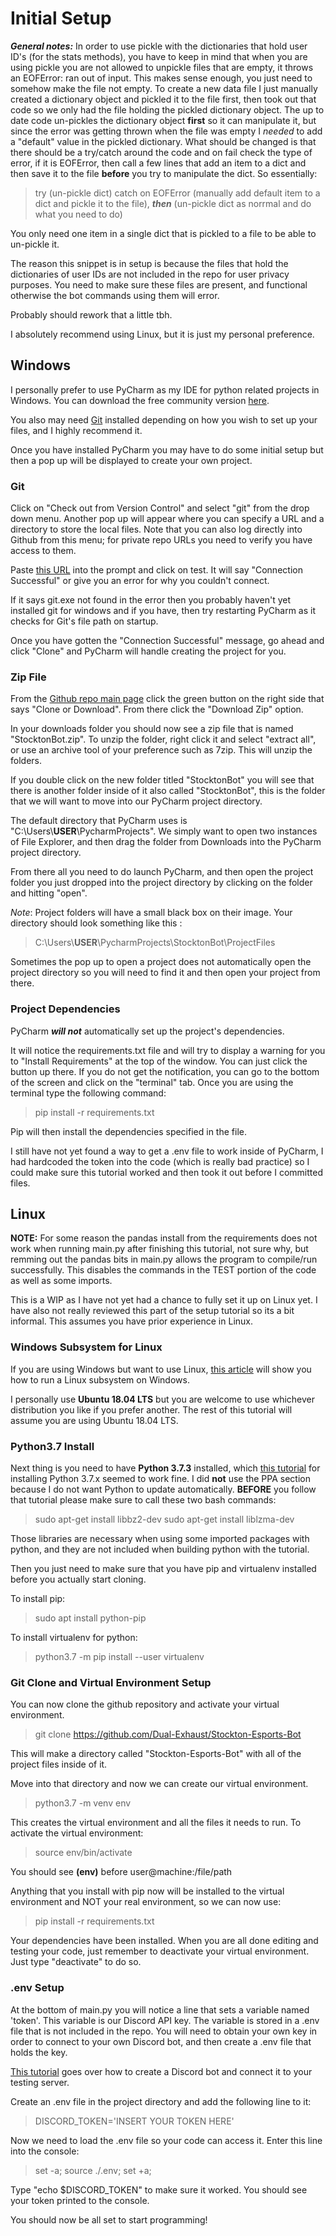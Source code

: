 # Initial Setup
_**General notes:**_
In order to use pickle with the dictionaries that hold user ID's (for the stats methods), you have to keep in mind that when you are using pickle you are not allowed to unpickle files that are empty, it throws an EOFError: ran out of input. This makes sense enough, you just need to somehow make the file not empty.
To create a new data file I just manually created a dictionary object and pickled it to the file first, then took out that code so we only had the file holding the pickled dictionary object. The up to date code un-pickles the dictionary object **first** so it can manipulate it, but since the error was getting thrown when the file was empty I _*needed*_ to add a "default" value in the pickled dictionary. What should be changed is that there should be a try/catch around the code and on fail check the type of error, if it is EOFError, then call a few lines that add an item to a dict and then save it to the file **before** you try to manipulate the dict. So essentially:

> try (un-pickle dict) catch on EOFError (manually add default item to a dict and pickle it to the file), _**then**_ (un-pickle dict as norrmal and do what you need to do)

You only need one item in a single dict that is pickled to a file to be able to un-pickle it.

The reason this snippet is in setup is because the files that hold the dictionaries of user IDs are not included in the repo for user privacy purposes. You need to make sure these files are present, and functional otherwise the bot commands using them will error.

Probably should rework that a little tbh.

I absolutely recommend using Linux, but it is just my personal preference.

## Windows
I personally prefer to use PyCharm as my IDE for python related projects in Windows. You can download the free community version [here](https://www.jetbrains.com/pycharm/download/#section=windows).

You also may need [Git](https://git-scm.com/) installed depending on how you wish to set up your files, and I highly recommend it.

Once you have installed PyCharm you may have to do some initial setup but then a pop up will be displayed to create your own project. 

### Git
Click on "Check out from Version Control" and select "git" from the drop down menu. Another pop up will appear where you can specify a URL and a directory to store the local files. Note that you can also log directly into Github from this menu; for private repo URLs you need to verify you have access to them. 

Paste [this URL](https://github.com/Dual-Exhaust/Stockton-Esports-Bot) into the prompt and click on test. It will say "Connection Successful" or give you an error for why you couldn't connect. 

If it says git.exe not found in the error then you probably haven't yet installed git for windows and if you have, then try restarting PyCharm as it checks for Git's file path on startup.

Once you have gotten the "Connection Successful" message, go ahead and click "Clone" and PyCharm will handle creating the project for you.

### Zip File

From the [Github repo main page](https://github.com/Dual-Exhaust/Stockton-Esports-Bot) click the green button on the right side that says "Clone or Download". From there click the "Download Zip" option.

In your downloads folder you should now see a zip file that is named "StocktonBot.zip". To unzip the folder, right click it and select "extract all", or use an archive tool of your preference such as 7zip. This will unzip the folders.

If you double click on the new folder titled "StocktonBot" you will see that there is another folder inside of it also called "StocktonBot", this is the folder that we will want to move into our PyCharm project directory. 

The default directory that PyCharm uses is "C:\Users\\**USER**\PycharmProjects". We simply want to open two instances of File Explorer, and then drag the folder from Downloads into the PyCharm project directory. 

From there all you need to do launch PyCharm, and then open the project folder you just dropped into the project directory by clicking on the folder and hitting "open".

*Note*: Project folders will have a small black box on their image. Your directory should look something like this :

> C:\Users\\**USER**\PycharmProjects\StocktonBot\ProjectFiles

Sometimes the pop up to open a project does not automatically open the project directory so you will need to find it and then open your project from there.

### Project Dependencies

PyCharm _**will not**_ automatically set up the project's dependencies. 

It will notice the requirements.txt file and will try to display a warning for you to "Install Requirements" at the top of the window. You can just click the button up there. If you do not get the notification, you can go to the bottom of the screen and click on the "terminal" tab. Once you are using the terminal type the following command:

> pip install -r requirements.txt

Pip will then install the dependencies specified in the file.

I still have not yet found a way to get a .env file to work inside of PyCharm, I had hardcoded the token into the code (which is really bad practice) so I could make sure this tutorial worked and then took it out before I committed files.

## Linux
**NOTE:** For some reason the pandas install from the requirements does not work when running main.py after finishing this tutorial, not sure why, but remming out the pandas bits in main.py allows the program to compile/run successfully. This disables the commands in the TEST portion of the code as well as some imports. 

This is a WIP as I have not yet had a chance to fully set it up on Linux yet. I have also not really reviewed this part of the setup tutorial so its a bit informal. This assumes you have prior experience in Linux.

### Windows Subsystem for Linux 
If you are using Windows but want to use Linux, [this article](https://docs.microsoft.com/en-us/windows/wsl/install-win10) will show you how to run a Linux subsystem on Windows.

I personally use **Ubuntu 18.04 LTS** but you are welcome to use whichever distribution you like if you prefer another. The rest of this tutorial will assume you are using Ubuntu 18.04 LTS.

### Python3.7 Install
Next thing is you need to have **Python 3.7.3** installed, which [this tutorial](https://websiteforstudents.com/installing-the-latest-python-3-7-on-ubuntu-16-04-18-04/) for installing Python 3.7.x seemed to work fine. I did **not** use the PPA section because I do not want Python to update automatically. **BEFORE** you follow that tutorial please make sure to call these two bash commands:

> sudo apt-get install libbz2-dev
> sudo apt-get install liblzma-dev

Those libraries are necessary when using some imported packages with python, and they are not included when building python with the tutorial.

Then you just need to make sure that you have pip and virtualenv installed before you actually start cloning.

To install pip:

> sudo apt install python-pip

To install virtualenv for python:

> python3.7 -m pip install --user virtualenv

### Git Clone and Virtual Environment Setup
You can now clone the github repository and activate your virtual environment.

> git clone https://github.com/Dual-Exhaust/Stockton-Esports-Bot

This will make a directory called "Stockton-Esports-Bot" with all of the project files inside of it. 

Move into that directory and now we can create our virtual environment. 

> python3.7 -m venv env

This creates the virtual environment and all the files it needs to run. To activate the virtual environment:

> source env/bin/activate

You should see **(env)** before user@machine:/file/path

Anything that you install with pip now will be installed to the virtual environment and NOT your real environment, so we can now use:

> pip install -r requirements.txt

Your dependencies have been installed. When you are all done editing and testing your code, just remember to deactivate your virtual environment. Just type "deactivate" to do so.

### .env Setup
At the bottom of main.py you will notice a line that sets a variable named 'token'. This variable is our Discord API key. The variable is stored in a .env file that is not included in the repo. You will need to obtain your own key in order to connect to your own Discord bot, and then create a .env file that holds the key.

[This tutorial](https://github.com/reactiflux/discord-irc/wiki/Creating-a-discord-bot-&-getting-a-token) goes over how to create a Discord bot and connect it to your testing server.

Create an .env file in the project directory and add the following line to it:
> DISCORD_TOKEN='INSERT YOUR TOKEN HERE'

Now we need to load the .env file so your code can access it. Enter this line into the console:
> set -a; source ./.env; set +a;

Type "echo $DISCORD_TOKEN" to make sure it worked. You should see your token printed to the console.

You should now be all set to start programming!
